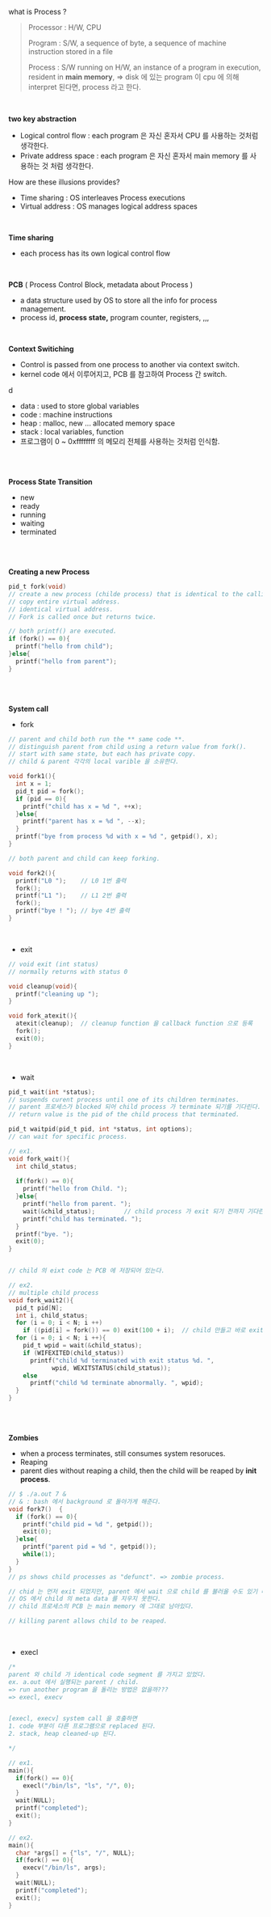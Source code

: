 what is Process ? 

> Processor : H/W, CPU
>
> Program : S/W, a sequence of byte, a sequence of machine instruction stored in a file
>
> Process : S/W running on H/W, an instance of a program in execution, resident in **main memory**, 
> => disk 에 있는 program 이 cpu 에 의해 interpret 된다면, process 라고 한다. 

<br/>

**two key abstraction** 

-  Logical control flow : each program 은 자신 혼자서 CPU 를 사용하는 것처럼 생각한다. 
- Private address space : each program 은 자신 혼자서 main memory 를 사용하는 것 처럼 생각한다. 

How are these illusions provides? 

- Time sharing : OS interleaves Process executions
- Virtual address : OS manages logical address spaces 

<br/>

**Time sharing** 

- each process has its own logical control flow 

<br/>

**PCB** ( Process Control Block, metadata about Process )

- a data structure used by OS to store all the info for process management. 
- process id, **process state,** program counter, registers, ,,,



<br/>

**Context Switiching** 

- Control is passed from one process to another via context switch. 
- kernel code 에서 이루어지고, PCB 를 참고하여 Process 간 switch. 

d

- data : used to store global variables 
- code : machine instructions 
- heap : malloc, new ... allocated memory space 
- stack : local variables, function
- 프로그램이 0 ~ 0xffffffff 의 메모리 전체를 사용하는 것처럼 인식함. 

<br/>

<br/>

**Process State Transition** 

- new
- ready
- running 
- waiting 
- terminated 

<br/>

<br/>

**Creating a new Process** 

```C
pid_t fork(void)
// create a new process (childe process) that is identical to the calling process (parent process). 
// copy entire virtual address. 
// identical virtual address. 
// Fork is called once but returns twice. 

// both printf() are executed. 
if (fork() == 0){
  printf("hello from child");
}else{
  printf("hello from parent");
}  
```

<br/>

<br/>

**System call**

- fork 

```C
// parent and child both run the ** same code **. 
// distinguish parent from child using a return value from fork().
// start with same state, but each has private copy.
// child & parent 각각의 local varible 을 소유한다. 

void fork1(){
  int x = 1;
  pid_t pid = fork();
  if (pid == 0){
    printf("child has x = %d ", ++x);
  }else{
    printf("parent has x = %d ", --x);
  }
  printf("bye from process %d with x = %d ", getpid(), x);
}
```

```C
// both parent and child can keep forking. 

void fork2(){
  printf("L0 ");	// L0 1번 출력 
  fork();
  printf("L1 ");	// L1 2번 출력 
  fork();
  printf("bye ! "); // bye 4번 출력 
}
```

<br/>

- exit 

```C
// void exit (int status)
// normally returns with status 0 

void cleanup(void){
  printf("cleaning up ");
}

void fork_atexit(){
  atexit(cleanup);	// cleanup function 을 callback function 으로 등록
  fork();
  exit(0);	   
}
```

<br/>

- wait 

```C
pid_t wait(int *status);
// suspends curent process until one of its children terminates. 
// parent 프로세스가 blocked 되어 child process 가 terminate 되기를 기다린다. 
// return value is the pid of the child process that terminated. 

pid_t waitpid(pid_t pid, int *status, int options);
// can wait for specific process.  
```

```C
// ex1. 
void fork_wait(){
  int child_status;
  
  if(fork() == 0){
    printf("hello from Child. ");
  }else{
    printf("hello from parent. ");
    wait(&child_status);		// child process 가 exit 되기 전까지 기다린다. 
    printf("child has terminated. ");
  }
  printf("bye. ");
  exit(0);
}


// child 의 eixt code 는 PCB 에 저장되어 있는다.
```

```C
// ex2.
// multiple child process 
void fork_wait2(){
  pid_t pid[N];
  int i, child_status;
  for (i = 0; i < N; i ++)
  	if ((pid[i] = fork()) == 0) exit(100 + i);	// child 만들고 바로 exit. 
  for (i = 0; i < N; i ++){
    pid_t wpid = wait(&child_status);
  	if (WIFEXITED(child_status))
      printf("child %d terminated with exit status %d. ",
            wpid, WEXITSTATUS(child_status));
    else
      printf("child %d terminate abnormally. ", wpid);      
  }
}
```

<br/>

<br/>

**Zombies**

- when a process terminates, still consumes system resoruces. 
- Reaping 
- parent dies without reaping a child, then the child will be reaped by **init process**. 

```C
// $ ./a.out 7 &
// & : bash 에서 background 로 돌아가게 해준다. 
void fork7()  {
  if (fork() == 0){
    printf("child pid = %d ", getpid());
    exit(0);
  }else{
    printf("parent pid = %d ", getpid());
    while(1);
  }
}
// ps shows child processes as "defunct". => zombie process. 

// chid 는 먼저 exit 되었지만, parent 에서 wait 으로 child 를 불러올 수도 있기 때문에, 
// OS 에서 child 의 meta data 를 지우지 못한다. 
// child 프로세스의 PCB 는 main memory 에 그대로 남아있다. 

// killing parent allows child to be reaped. 
```

<br/>

- execl 

```C
/*
parent 와 child 가 identical code segment 를 가지고 있었다. 
ex. a.out 에서 실행되는 parent / child. 
=> run another program 을 돌리는 방법은 없을까???
=> execl, execv


[execl, execv] system call 을 호출하면
1. code 부분이 다른 프로그램으로 replaced 된다. 
2. stack, heap cleaned-up 된다. 

*/

// ex1. 
main(){
  if(fork() == 0){
    execl("/bin/ls", "ls", "/", 0);
  }
  wait(NULL);
  printf("completed");
  exit();
}

// ex2. 
main(){
  char *args[] = {"ls", "/", NULL};
  if(fork() == 0){
    execv("/bin/ls", args);
  }
  wait(NULL);
  printf("completed");
  exit();
}
```
